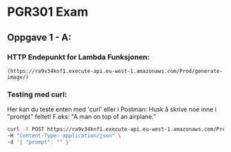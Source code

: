 # PGR301 Exam

## Oppgave 1 - A:
### HTTP Endepunkt for Lambda Funksjonen:
    (https://ra9v34knf1.execute-api.eu-west-1.amazonaws.com/Prod/generate-image/)

### Testing med curl:
Her kan du teste enten med 'curl' eller i Postman:
Husk å skrive noe inne i "prompt" feltet! F.eks: "A man on top of an airplane."

```bash
curl -X POST https://ra9v34knf1.execute-api.eu-west-1.amazonaws.com/Prod/generate-image/ \
-H "Content-Type: application/json" \
-d '{ "prompt": "" }'
